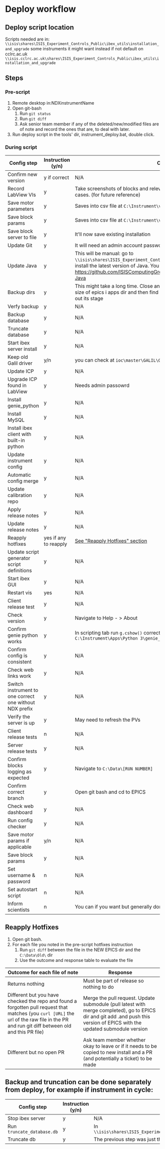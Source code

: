 # Deploy workflow

## Deploy script location

Scripts needed are in: `\\isis\shares\ISIS_Experiment_Controls_Public\ibex_utils\installation_and_upgrade`
some instruments it might want instead if not default on cclrc.ac.uk
`\\isis.cclrc.ac.uk\shares\ISIS_Experiment_Controls_Public\ibex_utils\installation_and_upgrade`

## Steps

### Pre-script
1. Remote desktop in:NDXinstrumentName 
2. Open git-bash
    1. Run `git status`
    2. Run `git diff`
    3. Ask senior team member if any of the deleted/new/modified files are of note and record the ones that are, to deal with later.
3. Run deploy script in the tools' dir, instrument_deploy.bat, double click.

### During script

| Config step | Instruction (y/n) | Comment |
| ----------- | ----------------- | ------- |
| Confirm new version | y if correct | N/A |
| Record LabView VIs | y | Take screenshots of blocks and relevant information such as motors in some cases. (for future reference) |
| Save motor parameters | y | Saves into csv file at `C:\Instrument\var\deployment_pv_backups\motors\` |
| Save block params | y | Saves into csv file at `C:\Instrument\var\deployment_pv_backups\` |
| Save block server to file | y | It'll now save existing installation |
| Update Git | y | It will need an admin account password for the instrument |
| Update Java | y | This will be manual: go to `\\isis\shares\ISIS_Experiment_Controls_Public\third_party_installers\` and install the latest version of Java. You can find some more info here: https://github.com/ISISComputingGroup/ibex_developers_manual/wiki/Upgrade-Java |
| Backup dirs | y | This might take a long time. Close any window that have it open. The dir. Find size of epics i apps dir and then find size of backup in data and then old to find out its stage |
| Verfy backup | y | N/A |
| Backup database | y | N/A |
| Truncate database | y | N/A |
| Start ibex server install | y | N/A |
| Keep old Galil driver | y/n | you can check at `ioc\master\GALIL\GALIL_OLD.txt` |
| Update ICP | y | N/A |
| Upgrade ICP found in LabView | y | Needs admin passowrd |
| Install genie_python | y | N/A |
| Install MySQL | y | N/A |
| Install ibex client with built-in python | y | N/A |
| Update instrument config | y | N/A |
| Automatic config merge | y | N/A |
| Update calibration repo | y | N/A |
| Apply release notes | y | N/A |
| Update release notes | y | N/A |
| Reapply hotfixes | yes if any to reapply | [See "Reapply Hotfixes" section](#reapply-hotfixes) |
| Update script generator script definitions | y | N/A |
| Start ibex GUI | y | N/A |
| Restart vis | yes | N/A |
| Client release test | y | N/A |
| Check version | y | Navigate to Help - > About |
| Confirm genie python works | y | In scripting tab run `g.cshow()` correctly and run as well in `C:\Instrument\Apps\Python 3\genie_python.bat` |
| Confirm config is consistent | y | N/A |
| Check web links work | y | N/A |
| Switch instrument to one correct one without NDX prefix | y | N/A |
| Verify the server is up | y | May need to refresh the PVs |
| Client release tests | n | N/A | 
| Server release tests | y | N/A | 
| Confirm blocks logging as expected | y | Navigate to `C:\Data\[RUN NUMBER]` | 
| Confirm correct branch | y | Open git bash and cd to EPICS | 
| Check web dashboard | y | N/A | 
| Run config checker | y | N/A | 
| Save motor params if applicable | y/n| N/A | 
| Save block params | y | N/A | 
| Set username & password | n | N/A | 
| Set autostart script | n | N/A | 
| Inform scientists | n | You can if you want but generally done in release messages |

## Reapply Hotfixes

1. Open git bash.
2. For each file you noted in the pre-script hotfixes instruction
    1. Run `git diff` between the file in the NEW EPICS dir and the `C:\Data\Old\` dir
    2. Use the outcome and response table to evaluate the file

| Outcome for each file of note | Response | 
| ----------- | ----------------- | 
| Returns nothing | Must be part of release so nothing to do | 
| Different but you have checked the repo and found a forgotten pull request that matches (you `curl [URL]` the url of the raw file in the PR and run git diff between old and this PR file) | Merge the pull request. Update submodule (pull latest with merge completed), go to EPICS dir and git add .and push this version of EPICS with the updated submodule version | 
| Different but no open PR | Ask team member whether okay to leave or if it needs to be copied to new install and a PR (and potentially a ticket) to be made |


## Backup and truncation can be done separately from deploy, for example if instrument in cycle:
| Config step | Instruction (y/n) | Comment |
| ----------- | ----------------- | ------- |
|  Stop ibex server | y | N/A |
| Run `truncate_database.db` | y | In `\\isis\shares\ISIS_Experiment_Controls_Public\ibex_utils\installation_and_upgrade\` |
| Truncate db | y | The previous step was just the backup |


